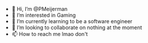 - 👋 Hi, I’m @PMeijerman
- 👀 I’m interested in Gaming
- 🌱 I’m currently learning to be a software engineer
- 💞️ I’m looking to collaborate on nothing at the moment
- 📫 How to reach me lmao don't

<!---
PMeijerman/PMeijerman is a ✨ special ✨ repository because its `README.md` (this file) appears on your GitHub profile.
You can click the Preview link to take a look at your changes.
--->
